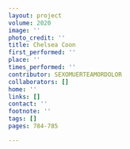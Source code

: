 ```yaml
---
layout: project
volume: 2020
image: ''
photo_credit: ''
title: Chelsea Coon
first_performed: ''
place: ''
times_performed: ''
contributor: SEXOMUERTEAMORDOLOR
collaborators: []
home: ''
links: []
contact: ''
footnote: ''
tags: []
pages: 784-785

---
```




